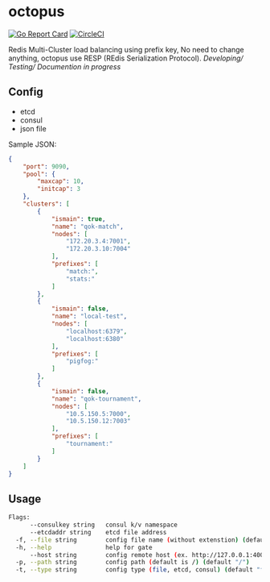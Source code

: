 # octopus
[![Go Report Card](https://goreportcard.com/badge/github.com/quizofkings/octopus)](https://goreportcard.com/report/github.com/quizofkings/octopus)
[![CircleCI](https://circleci.com/gh/quizofkings/octopus/tree/master.svg?style=svg)](https://circleci.com/gh/quizofkings/octopus/tree/master)

Redis Multi-Cluster load balancing using prefix key,
No need to change anything, octopus use RESP (REdis Serialization Protocol).
*Developing/ Testing/ Documention in progress*

## Config
* etcd
* consul
* json file

Sample JSON:
```json
{
    "port": 9090,
    "pool": {
        "maxcap": 10,
        "initcap": 3
    },
    "clusters": [
        {
            "ismain": true,
            "name": "qok-match",
            "nodes": [
                "172.20.3.4:7001",
                "172.20.3.10:7004"
            ],
            "prefixes": [
                "match:",
                "stats:"
            ]
        },
        {
            "ismain": false,
            "name": "local-test",
            "nodes": [
                "localhost:6379",
                "localhost:6380"
            ],
            "prefixes": [
                "pigfog:"
            ]
        },
        {
            "ismain": false,
            "name": "qok-tournament",
            "nodes": [
                "10.5.150.5:7000",
                "10.5.150.12:7003"
            ],
            "prefixes": [
                "tournament:"
            ]
        }
    ]
}
```


## Usage
```sh
Flags:
      --consulkey string   consul k/v namespace
      --etcdaddr string    etcd file address
  -f, --file string        config file name (without extenstion) (default "config")
  -h, --help               help for gate
      --host string        config remote host (ex. http://127.0.0.1:4001)
  -p, --path string        config path (default is /) (default "/")
  -t, --type string        config type (file, etcd, consul) (default "file")
```
